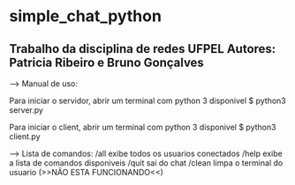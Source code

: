 # simple_chat_python
Trabalho da disciplina de redes UFPEL
Autores: Patricia Ribeiro e Bruno Gonçalves
---------------------------------------------------------------

--> Manual de uso: 

Para iniciar o servidor, abrir um terminal com python 3 disponivel
$ python3 server.py

Para iniciar o client, abrir um terminal com python 3 disponivel
$ python3 client.py

--> Lista de comandos:
/all 	exibe todos os usuarios conectados
/help exibe a lista de comandos disponiveis
/quit sai do chat
/clean limpa o terminal do usuario (>>NÃO ESTA FUNCIONANDO<<)